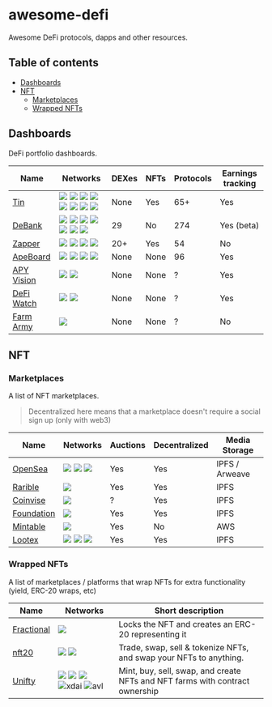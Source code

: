 # awesome-defi

Awesome DeFi protocols, dapps and other resources.

## Table of contents

- [Dashboards](#dashboards)
- [NFT](#nft)
  - [Marketplaces](#marketplaces)
  - [Wrapped NFTs](#wrapped-nfts)

## Dashboards

DeFi portfolio dashboards.

| Name                       | Networks                                                                        | DEXes | NFTs | Protocols | Earnings tracking |
| -------------------------- | ------------------------------------------------------------------------------- | ----- | ---- | --------- | ----------------- |
| [Tin](https://tin.network) | ![][eth] ![][matic] ![][bsc] ![][ftm] ![][okex] ![][harmony] ![][heco] ![][avl] | None  | Yes  | 65+       | Yes               |
| [DeBank][debank]           | ![][eth] ![][matic] ![][bsc] ![][ftm] ![][okex] ![][xdai] ![][heco]             | 29    | No   | 274       | Yes (beta)        |
| [Zapper][zapper]           | ![][eth] ![][matic] ![][bsc] ![][ftm]                                           | 20+   | Yes  | 54        | No                |
| [ApeBoard][apeboard]       | ![][eth] ![][matic] ![][bsc] ![][sol]                                           | None  | None | 96        | Yes               |
| [APY Vision][apy-vision]   | ![][eth] ![][matic]                                                             | None  | None | ?         | Yes               |
| [DeFi Watch][defi-watch]   | ![][eth] ![][matic]                                                             | None  | None | ?         | Yes               |
| [Farm Army][farm-army]     | ![][bsc]                                                                        | None  | None | ?         | No                |

## NFT

### Marketplaces

A list of NFT marketplaces.

> Decentralized here means that a marketplace doesn't require a social sign up (only with web3)

| Name                                  | Networks                      | Auctions | Decentralized | Media Storage  |
| ------------------------------------- | ----------------------------- | -------- | ------------- | -------------- |
| [OpenSea](https://opensea.io)         | ![][eth] ![][matic] ![][klay] | Yes      | Yes           | IPFS / Arweave |
| [Rarible](https://rarible.com/)       | ![][eth]                      | Yes      | Yes           | IPFS           |
| [Coinvise](https://www.coinvise.co/)  | ![][matic]                    | ?        | Yes           | IPFS           |
| [Foundation](https://foundation.app/) | ![][eth]                      | Yes      | Yes           | IPFS           |
| [Mintable](https://mintable.app/)     | ![][eth]                      | Yes      | No            | AWS            |
| [Lootex](https://lootex.io)           | ![][eth] ![][matic] ![][bsc]  | Yes      | Yes           | IPFS           |

### Wrapped NFTs

A list of marketplaces / platforms that wrap NFTs for extra functionality (yield, ERC-20 wraps, etc)

| Name                       | Networks                                    | Short description                                                            |
| -------------------------- | ------------------------------------------- | ---------------------------------------------------------------------------- |
| [Fractional][fractional]   | ![][eth]                                    | Locks the NFT and creates an ERC-20 representing it                          |
| [nft20](https://nft20.io/) | ![][eth] ![][matic]                         | Trade, swap, sell & tokenize NFTs, and swap your NFTs to anything.           |
| [Unifty][unifty]           | ![][eth] ![][matic] ![][bsc] ![xdai] ![avl] | Mint, buy, sell, swap, and create NFTs and NFT farms with contract ownership |

[matic]: https://raw.githubusercontent.com/spothq/cryptocurrency-icons/master/32/color/matic.png
[eth]: https://raw.githubusercontent.com/spothq/cryptocurrency-icons/master/32/color/eth.png
[bsc]: https://raw.githubusercontent.com/spothq/cryptocurrency-icons/master/32/color/bnb.png
[xdai]: https://i.ibb.co/z8GLHL6/xdai-alternative.png
[ftm]: https://i.ibb.co/JdQ1dXX/fantom-ftm-logo.png
[okex]: https://i.ibb.co/DzRNXgb/okex-logo-5-E39-CD0-FB6-seeklogo-com.png
[harmony]: https://i.ibb.co/9TT6xVx/harmony-one-logo.png
[heco]: https://i.ibb.co/zf33n63/heco-logo.png
[zapper]: https://zapper.fi
[debank]: https://debank.com/
[apy-vision]: https://app.apy.vision/
[defi-watch]: https://defi.watch
[avl]: https://i.ibb.co/qnm4mmW/avalanche-avax-logo.png
[farm-army]: https://farm.army
[apeboard]: https://apeboard.finance
[sol]: https://raw.githubusercontent.com/spothq/cryptocurrency-icons/master/32/icon/sol.png
[klay]: https://i.ibb.co/Dzc6NyS/klaytn.png
[fractional]: https://fractional.art
[unifty]: https://unifty.io
